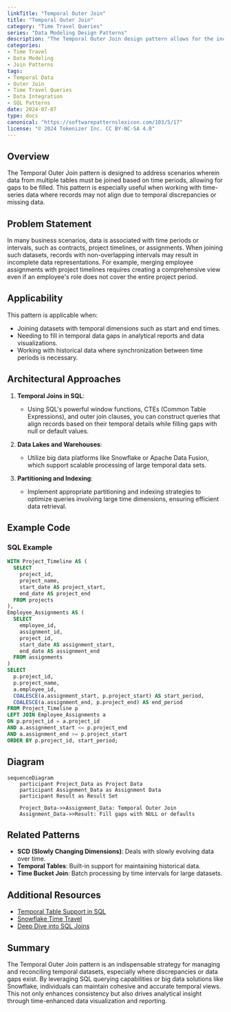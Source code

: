 ```yaml
---
linkTitle: "Temporal Outer Join"
title: "Temporal Outer Join"
category: "Time Travel Queries"
series: "Data Modeling Design Patterns"
description: "The Temporal Outer Join design pattern allows for the inclusion of records with non-overlapping time periods, effectively filling in temporal data gaps during a join operation. This approach is essential in scenarios such as integrating employee assignments with project timelines, accommodating periods where assignments do not fully cover the project's duration."
categories:
- Time Travel
- Data Modeling
- Join Patterns
tags:
- Temporal Data
- Outer Join
- Time Travel Queries
- Data Integration
- SQL Patterns
date: 2024-07-07
type: docs
canonical: "https://softwarepatternslexicon.com/103/5/17"
license: "© 2024 Tokenizer Inc. CC BY-NC-SA 4.0"
---
```


## Overview

The Temporal Outer Join pattern is designed to address scenarios wherein data from multiple tables must be joined based on time periods, allowing for gaps to be filled. This pattern is especially useful when working with time-series data where records may not align due to temporal discrepancies or missing data.

## Problem Statement

In many business scenarios, data is associated with time periods or intervals, such as contracts, project timelines, or assignments. When joining such datasets, records with non-overlapping intervals may result in incomplete data representations. For example, merging employee assignments with project timelines requires creating a comprehensive view even if an employee's role does not cover the entire project period.

## Applicability

This pattern is applicable when:

- Joining datasets with temporal dimensions such as start and end times.
- Needing to fill in temporal data gaps in analytical reports and data visualizations.
- Working with historical data where synchronization between time periods is necessary.

## Architectural Approaches

1. **Temporal Joins in SQL**: 
   - Using SQL's powerful window functions, CTEs (Common Table Expressions), and outer join clauses, you can construct queries that align records based on their temporal details while filling gaps with null or default values.

2. **Data Lakes and Warehouses**:
   - Utilize big data platforms like Snowflake or Apache Data Fusion, which support scalable processing of large temporal data sets.

3. **Partitioning and Indexing**:
   - Implement appropriate partitioning and indexing strategies to optimize queries involving large time dimensions, ensuring efficient data retrieval.

## Example Code

### SQL Example

```sql
WITH Project_Timeline AS (
  SELECT 
    project_id, 
    project_name, 
    start_date AS project_start, 
    end_date AS project_end
  FROM projects
),
Employee_Assignments AS (
  SELECT 
    employee_id, 
    assignment_id, 
    project_id,
    start_date AS assignment_start, 
    end_date AS assignment_end
  FROM assignments
)
SELECT 
  p.project_id, 
  p.project_name, 
  a.employee_id, 
  COALESCE(a.assignment_start, p.project_start) AS start_period,
  COALESCE(a.assignment_end, p.project_end) AS end_period
FROM Project_Timeline p
LEFT JOIN Employee_Assignments a
ON p.project_id = a.project_id
AND a.assignment_start <= p.project_end
AND a.assignment_end >= p.project_start
ORDER BY p.project_id, start_period;
```

## Diagram

```mermaid
sequenceDiagram
    participant Project_Data as Project Data
    participant Assignment_Data as Assignment Data
    participant Result as Result Set
    
    Project_Data->>Assignment_Data: Temporal Outer Join
    Assignment_Data->>Result: Fill gaps with NULL or defaults
```

## Related Patterns

- **SCD (Slowly Changing Dimensions)**: Deals with slowly evolving data over time.
- **Temporal Tables**: Built-in support for maintaining historical data.
- **Time Bucket Join**: Batch processing by time intervals for large datasets.

## Additional Resources

- [Temporal Table Support in SQL](https://docs.microsoft.com/en-us/sql/relational-databases/tables/temporal-tables)
- [Snowflake Time Travel](https://docs.snowflake.com/en/user-guide/timetravel)
- [Deep Dive into SQL Joins](https://www.sqltutorial.org/sql-joins/)

## Summary

The Temporal Outer Join pattern is an indispensable strategy for managing and reconciling temporal datasets, especially where discrepancies or data gaps exist. By leveraging SQL querying capabilities or big data solutions like Snowflake, individuals can maintain cohesive and accurate temporal views. This not only enhances consistency but also drives analytical insight through time-enhanced data visualization and reporting.
